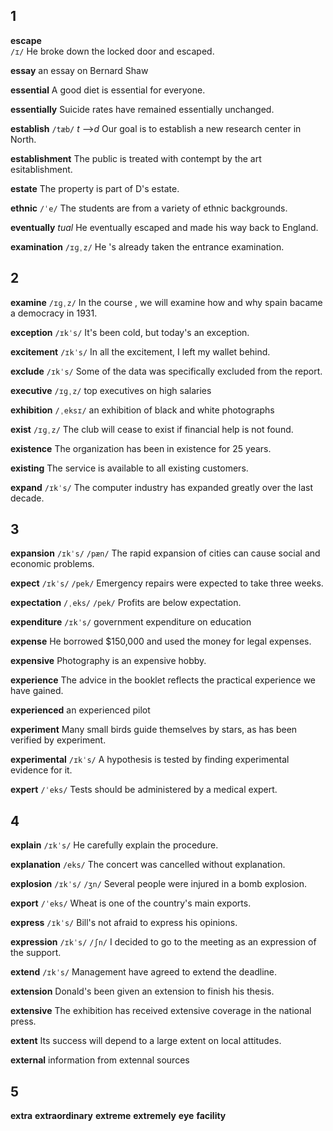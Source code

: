## 1
**escape**  
`/ɪ/`
He broke down the locked door and escaped.

**essay** 
an essay on Bernard Shaw

**essential**
A good diet is essential for everyone.

**essentially** 
Suicide rates have remained essentially unchanged.

**establish** 
`/tæb/`
*t* -->*d*
Our goal is to establish a new research center in North.

**establishment**
The public is treated with contempt by the art esitablishment.

**estate** 
The property is part of D's estate.

**ethnic** 
`/ˈe/`
The students are from a variety of ethnic backgrounds.

**eventually**
*tual*
He eventually escaped and made his way back to England.

**examination**
`/ɪɡˌz/`
He 's already taken the entrance examination.

## 2 
**examine**
`/ɪɡˌz/`
In the course , we will examine how and why spain bacame a democracy in 1931.

**exception** 
`/ɪkˈs/`
It's been cold, but today's an exception.

**excitement** 
`/ɪkˈs/`
In all the excitement, I left my wallet behind.

**exclude** 
`/ɪkˈs/`
Some of the data was specifically excluded from the report.

**executive**
`/ɪɡˌz/`
top executives on high salaries

**exhibition**
`/ˌeksɪ/` 
an exhibition of black and white photographs

**exist** 
`/ɪɡˌz/`
The club will cease to exist if financial help is not found.

**existence** 
The organization has been in existence for 25 years.

**existing** 
The service is available to all existing customers.

**expand**
`/ɪkˈs/` 
The computer industry has expanded greatly over the last decade.

## 3
**expansion** 
`/ɪkˈs/` `/pæn/`
The rapid expansion of cities can cause social and economic problems.

**expect** 
`/ɪkˈs/` `/pek/`
Emergency repairs were expected to take three weeks.

**expectation** 
`/ˌeks/` `/pek/`
Profits are below expectation.

**expenditure**
`/ɪkˈs/` 
government expenditure on education

**expense** 
He borrowed $150,000 and used the money for legal expenses.

**expensive** 
Photography is an expensive hobby.

**experience**
The advice in the booklet reflects the practical experience we have gained.

**experienced** 
an experienced pilot

**experiment** 
Many small birds guide themselves by stars, as has been verified by experiment.

**experimental** 
`/ɪkˈs/`
A hypothesis is tested by finding experimental evidence for it.

**expert**
`/ˈeks/`
Tests should be administered by a medical expert.

## 4
**explain** 
`/ɪkˈs/`
He carefully explain the procedure.

**explanation** 
`/eks/`
The concert was cancelled without explanation.

**explosion**
`/ɪkˈs/` `/ʒn/`
Several people were injured in a bomb explosion.

**export** 
`/ˈeks/`
Wheat is one of the country's main exports.

**express** 
`/ɪkˈs/`
Bill's not afraid to express his opinions.

**expression** 
`/ɪkˈs/` `/ʃn/`
I decided to go to the meeting as an expression of the support.

**extend** 
`/ɪkˈs/`
Management have agreed to extend the deadline.

**extension**
Donald's been given an extension to finish his thesis.

**extensive** 
The exhibition has received extensive coverage in the national press.

**extent** 
Its success will depend to a large extent on local attitudes.

**external** 
information from extennal sources

## 5
**extra** 
**extraordinary** 
**extreme** 
**extremely** 
**eye** 
**facility** 
